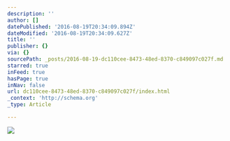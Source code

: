 ```yaml
---
description: ''
author: []
datePublished: '2016-08-19T20:34:09.894Z'
dateModified: '2016-08-19T20:34:09.627Z'
title: ''
publisher: {}
via: {}
sourcePath: _posts/2016-08-19-dc110cee-8473-48ed-8370-c849097c027f.md
starred: true
inFeed: true
hasPage: true
inNav: false
url: dc110cee-8473-48ed-8370-c849097c027f/index.html
_context: 'http://schema.org'
_type: Article

---
```

![](https://the-grid-user-content.s3-us-west-2.amazonaws.com/0f5929ef-99bd-4fbb-a716-934c79a7077f.jpg)